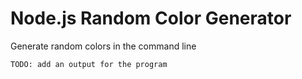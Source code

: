 # Node.js Random Color Generator

Generate random colors in the command line

```bash
TODO: add an output for the program
```

